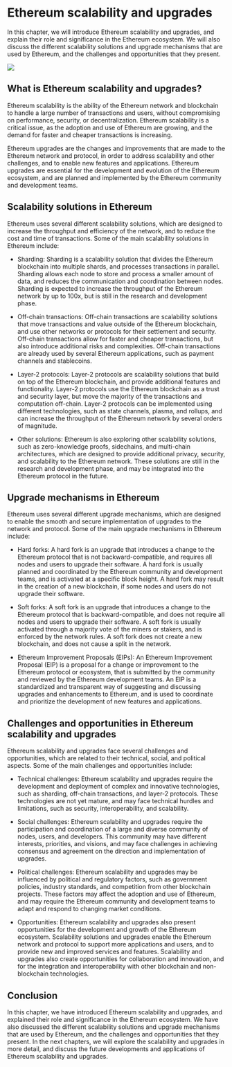 # Ethereum scalability and upgrades

In this chapter, we will introduce Ethereum scalability and upgrades, and explain their role and significance in the Ethereum ecosystem. We will also discuss the different scalability solutions and upgrade mechanisms that are used by Ethereum, and the challenges and opportunities that they present.

![](../images/DALL·E%202022-12-03%2022.21.33%20-%20A%20rubber%20duck%20holding%20a%20rocket%20and%20a%20satellite.png)

## What is Ethereum scalability and upgrades?

Ethereum scalability is the ability of the Ethereum network and blockchain to handle a large number of transactions and users, without compromising on performance, security, or decentralization. Ethereum scalability is a critical issue, as the adoption and use of Ethereum are growing, and the demand for faster and cheaper transactions is increasing.

Ethereum upgrades are the changes and improvements that are made to the Ethereum network and protocol, in order to address scalability and other challenges, and to enable new features and applications. Ethereum upgrades are essential for the development and evolution of the Ethereum ecosystem, and are planned and implemented by the Ethereum community and development teams.

## Scalability solutions in Ethereum

Ethereum uses several different scalability solutions, which are designed to increase the throughput and efficiency of the network, and to reduce the cost and time of transactions. Some of the main scalability solutions in Ethereum include:

- Sharding: Sharding is a scalability solution that divides the Ethereum blockchain into multiple shards, and processes transactions in parallel. Sharding allows each node to store and process a smaller amount of data, and reduces the communication and coordination between nodes. Sharding is expected to increase the throughput of the Ethereum network by up to 100x, but is still in the research and development phase.

- Off-chain transactions: Off-chain transactions are scalability solutions that move transactions and value outside of the Ethereum blockchain, and use other networks or protocols for their settlement and security. Off-chain transactions allow for faster and cheaper transactions, but also introduce additional risks and complexities. Off-chain transactions are already used by several Ethereum applications, such as payment channels and stablecoins.

- Layer-2 protocols: Layer-2 protocols are scalability solutions that build on top of the Ethereum blockchain, and provide additional features and functionality. Layer-2 protocols use the Ethereum blockchain as a trust and security layer, but move the majority of the transactions and computation off-chain. Layer-2 protocols can be implemented using different technologies, such as state channels, plasma, and rollups, and can increase the throughput of the Ethereum network by several orders of magnitude.

- Other solutions: Ethereum is also exploring other scalability solutions, such as zero-knowledge proofs, sidechains, and multi-chain architectures, which are designed to provide additional privacy, security, and scalability to the Ethereum network. These solutions are still in the research and development phase, and may be integrated into the Ethereum protocol in the future.


## Upgrade mechanisms in Ethereum

Ethereum uses several different upgrade mechanisms, which are designed to enable the smooth and secure implementation of upgrades to the network and protocol. Some of the main upgrade mechanisms in Ethereum include:

- Hard forks: A hard fork is an upgrade that introduces a change to the Ethereum protocol that is not backward-compatible, and requires all nodes and users to upgrade their software. A hard fork is usually planned and coordinated by the Ethereum community and development teams, and is activated at a specific block height. A hard fork may result in the creation of a new blockchain, if some nodes and users do not upgrade their software.

- Soft forks: A soft fork is an upgrade that introduces a change to the Ethereum protocol that is backward-compatible, and does not require all nodes and users to upgrade their software. A soft fork is usually activated through a majority vote of the miners or stakers, and is enforced by the network rules. A soft fork does not create a new blockchain, and does not cause a split in the network.

- Ethereum Improvement Proposals (EIPs): An Ethereum Improvement Proposal (EIP) is a proposal for a change or improvement to the Ethereum protocol or ecosystem, that is submitted by the community and reviewed by the Ethereum development teams. An EIP is a standardized and transparent way of suggesting and discussing upgrades and enhancements to Ethereum, and is used to coordinate and prioritize the development of new features and applications.

## Challenges and opportunities in Ethereum scalability and upgrades

Ethereum scalability and upgrades face several challenges and opportunities, which are related to their technical, social, and political aspects. Some of the main challenges and opportunities include:

- Technical challenges: Ethereum scalability and upgrades require the development and deployment of complex and innovative technologies, such as sharding, off-chain transactions, and layer-2 protocols. These technologies are not yet mature, and may face technical hurdles and limitations, such as security, interoperability, and scalability.

- Social challenges: Ethereum scalability and upgrades require the participation and coordination of a large and diverse community of nodes, users, and developers. This community may have different interests, priorities, and visions, and may face challenges in achieving consensus and agreement on the direction and implementation of upgrades.

- Political challenges: Ethereum scalability and upgrades may be influenced by political and regulatory factors, such as government policies, industry standards, and competition from other blockchain projects. These factors may affect the adoption and use of Ethereum, and may require the Ethereum community and development teams to adapt and respond to changing market conditions.

- Opportunities: Ethereum scalability and upgrades also present opportunities for the development and growth of the Ethereum ecosystem. Scalability solutions and upgrades enable the Ethereum network and protocol to support more applications and users, and to provide new and improved services and features. Scalability and upgrades also create opportunities for collaboration and innovation, and for the integration and interoperability with other blockchain and non-blockchain technologies.

## Conclusion

In this chapter, we have introduced Ethereum scalability and upgrades, and explained their role and significance in the Ethereum ecosystem. We have also discussed the different scalability solutions and upgrade mechanisms that are used by Ethereum, and the challenges and opportunities that they present. In the next chapters, we will explore the scalability and upgrades in more detail, and discuss the future developments and applications of Ethereum scalability and upgrades.
